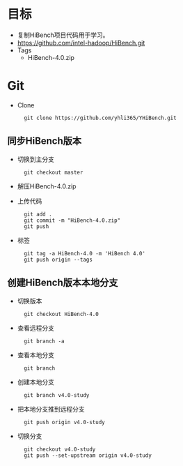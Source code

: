 目标
====================
- 复制HiBench项目代码用于学习。
- https://github.com/intel-hadoop/HiBench.git
- Tags
    * HiBench-4.0.zip

Git
====================
- Clone

        git clone https://github.com/yhli365/YHiBench.git

## 同步HiBench版本

- 切换到主分支

        git checkout master

- 解压HiBench-4.0.zip

- 上传代码

        git add .
        git commit -m "HiBench-4.0.zip"
        git push

- 标签

        git tag -a HiBench-4.0 -m 'HiBench 4.0'
        git push origin --tags

## 创建HiBench版本本地分支

- 切换版本

        git checkout HiBench-4.0

- 查看远程分支

        git branch -a

- 查看本地分支

        git branch

- 创建本地分支

        git branch v4.0-study

- 把本地分支推到远程分支

        git push origin v4.0-study

- 切换分支

        git checkout v4.0-study
        git push --set-upstream origin v4.0-study

